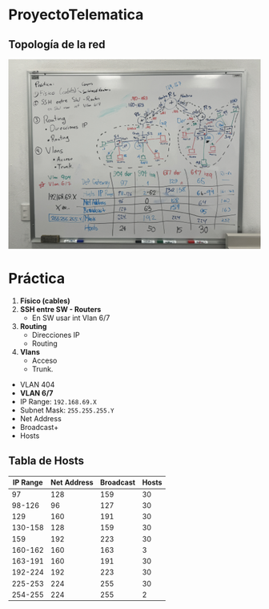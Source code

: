 # ProyectoTelematica

## Topología de la red

![1710539093122](image/README/1710539093122.png)



# Práctica

1. **Físico (cables)**
2. **SSH entre SW - Routers**
   - En SW usar int Vlan 6/7
3. **Routing**
   - Direcciones IP
   - Routing
4. **Vlans**
   - Acceso
   - Trunk.

- VLAN 404
- **VLAN 6/7**
- IP Range: `192.168.69.X`
- Subnet Mask: `255.255.255.Y`
- Net Address
- Broadcast+
- Hosts

## Tabla de Hosts

| IP Range | Net Address | Broadcast | Hosts |
| -------- | ----------- | --------- | ----- |
| 97       | 128         | 159       | 30    |
| 98-126   | 96          | 127       | 30    |
| 129      | 160         | 191       | 30    |
| 130-158  | 128         | 159       | 30    |
| 159      | 192         | 223       | 30    |
| 160-162  | 160         | 163       | 3     |
| 163-191  | 160         | 191       | 30    |
| 192-224  | 192         | 223       | 30    |
| 225-253  | 224         | 255       | 30    |
| 254-255  | 224         | 255       | 2     |
